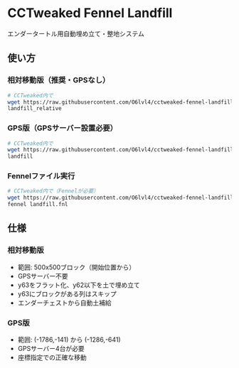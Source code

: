# CCTweaked Fennel Landfill

エンダータートル用自動埋め立て・整地システム

## 使い方

### 相対移動版（推奨・GPSなし）
```bash
# CCTweaked内で
wget https://raw.githubusercontent.com/O6lvl4/cctweaked-fennel-landfill/main/landfill_relative.lua
landfill_relative
```

### GPS版（GPSサーバー設置必要）
```bash
# CCTweaked内で
wget https://raw.githubusercontent.com/O6lvl4/cctweaked-fennel-landfill/main/landfill.lua
landfill
```

### Fennelファイル実行
```bash
# CCTweaked内で（Fennelが必要）
wget https://raw.githubusercontent.com/O6lvl4/cctweaked-fennel-landfill/main/landfill.fnl
fennel landfill.fnl
```

## 仕様

### 相対移動版
- 範囲: 500x500ブロック（開始位置から）
- GPSサーバー不要
- y63をフラット化、y62以下を土で埋め立て
- y63にブロックがある列はスキップ
- エンダーチェストから自動土補給

### GPS版
- 範囲: (-1786,-141) から (-1286,-641)
- GPSサーバー4台が必要
- 座標指定での正確な移動